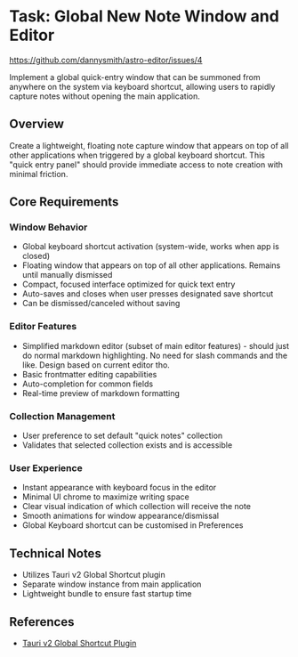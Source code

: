 # Task: Global New Note Window and Editor

https://github.com/dannysmith/astro-editor/issues/4

Implement a global quick-entry window that can be summoned from anywhere on the system via keyboard shortcut, allowing users to rapidly capture notes without opening the main application.

## Overview

Create a lightweight, floating note capture window that appears on top of all other applications when triggered by a global keyboard shortcut. This "quick entry panel" should provide immediate access to note creation with minimal friction.

## Core Requirements

### Window Behavior

- Global keyboard shortcut activation (system-wide, works when app is closed)
- Floating window that appears on top of all other applications. Remains until manually dismissed
- Compact, focused interface optimized for quick text entry
- Auto-saves and closes when user presses designated save shortcut
- Can be dismissed/canceled without saving

### Editor Features

- Simplified markdown editor (subset of main editor features) - should just do normal markdown highlighting. No need for slash commands and the like. Design based on current editor tho.
- Basic frontmatter editing capabilities
- Auto-completion for common fields
- Real-time preview of markdown formatting

### Collection Management

- User preference to set default "quick notes" collection
- Validates that selected collection exists and is accessible

### User Experience

- Instant appearance with keyboard focus in the editor
- Minimal UI chrome to maximize writing space
- Clear visual indication of which collection will receive the note
- Smooth animations for window appearance/dismissal
- Global Keyboard shortcut can be customised in Preferences

## Technical Notes

- Utilizes Tauri v2 Global Shortcut plugin
- Separate window instance from main application
- Lightweight bundle to ensure fast startup time

## References

- [Tauri v2 Global Shortcut Plugin](https://v2.tauri.app/plugin/global-shortcut/)
